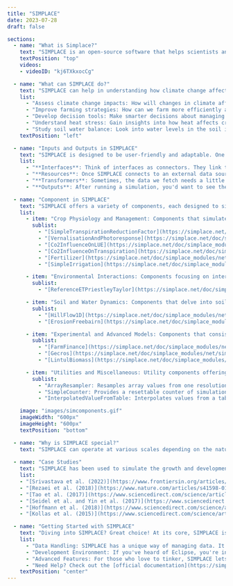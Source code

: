 ```yaml
---
title: "SIMPLACE"
date: 2023-07-28
draft: false

sections:  
  - name: "What is Simplace?"
    text: "SIMPLACE is an open-source software that helps scientists and farmers manage crops and ecosystems better. It uses computer models to understand complex interactions between crops, soil, and climate. By coupling different modules, each representing a process like water use or plant growth, SIMPLACE offers customizable solutions for different agricultural needs.Its multi-threaded high-performance architecture allows for calibration and simulations at varying spatial scales.You can check the official site of SIMPLACE [here](https://www.simplace.net/index.php)."
    textPosition: "top"
    videos:
    - videoID: "kj6TXkxocCg"

  - name: "What can SIMPLACE do?"
    text: "SIMPLACE can help in understanding how climate change affects crops, finding ways to improve farming practices, and developing useful tools for farmers and policymakers. For example, SIMPLACE has a special component that helps study how heat stress affects crops. It also offers an advanced module that looks into soil water balance in great detail. Its customizable nature allows users to choose and combine different components depending on their specific needs."
    list:
      - "Assess climate change impacts: How will changes in climate affect our crops?"
      - "Improve farming strategies: How can we farm more efficiently and sustainably?"
      - "Develop decision tools: Make smarter decisions about managing crops."
      - "Understand heat stress: Gain insights into how heat affects crop yields."
      - "Study soil water balance: Look into water levels in the soil in detail."
    textPosition: "left"

  - name: "Inputs and Outputs in SIMPLACE"
    text: "SIMPLACE is designed to be user-friendly and adaptable. One of its strengths is the way it handles data. Let's break it down:"
    list:
      - "**Interfaces**: Think of interfaces as connectors. They link to external data sources, like weather data or soil information. SIMPLACE can read various formats such as CSV, JSON, NetCDF, DBF, and XML. So, whether you have data in a simple spreadsheet or a complex database, SIMPLACE can understand it!"
      - "**Resources**: Once SIMPLACE connects to an external data source using an interface, it fetches the data and stores it in a special container called VarMap. This is where the data waits to be used by the simulation components. If needed, there's also a feature to filter or select specific parts of the data."
      - "**Transformers**: Sometimes, the data we fetch needs a little tweaking to fit the requirements of our simulation. Transformers in SIMPLACE help in adjusting or harmonizing this data."
      - "**Outputs**: After running a simulation, you'd want to see the results, right? SIMPLACE can write these outputs in various formats. The most common one is CSV, which is like a spreadsheet. But if you're handling more complex data, formats like NetCDF come in handy. There's also a special 'MEMORY' format that lets advanced users access results directly from the computer's memory, making simulations even faster!"

  - name: "Component in SIMPLACE"
    text: "SIMPLACE offers a variety of components, each designed to simulate specific processes or interactions in the agricultural domain. These components can be grouped into broader categories based on their primary functions and applications. Here's a breakdown:"
    list:
      - item: "Crop Physiology and Management: Components that simulate crop growth, physiology, and management practices."
        sublist:
          - "[SimpleTranspirationReductionFactor](https://simplace.net/doc/simplace_modules/net/simplace/sim/components/crop/SimpleTranspirationReductionFactor.html): Calculates transpiration reduction factor as ratio of actual and potential transpiration."
          - "[VernalisationAndPhotoresponse](https://simplace.net/doc/simplace_modules/net/simplace/sim/components/crop/VernalisationAndPhotoresponse.html): Reduces daily temperature increment by vernalisation and photoresponse."
          - "[Co2InfluenceOnLUE](https://simplace.net/doc/simplace_modules/net/simplace/sim/components/crop/co2/Co2InfluenceOnLUE.html): Calculates LUE in dependence of CO2 concentration in the atmosphere."
          - "[Co2InfluenceOnTranspiration](https://simplace.net/doc/simplace_modules/net/simplace/sim/components/crop/co2/Co2InfluenceOnTranspiration.html): Reduces the Transpiration due to increasing CO2) concentration in the atmosphere."
          - "[Fertilizer](https://simplace.net/doc/simplace_modules/net/simplace/sim/components/management/Fertilizer.html): Calculates the amount of major nutrients."
          - "[SimpleIrrigation](https://simplace.net/doc/simplace_modules/net/simplace/sim/components/management/SimpleIrrigation.html): Applies irrigation using table values designed for Lintul5."

      - item: "Environmental Interactions: Components focusing on interactions between crops and their environment."
        sublist:
          - "[ReferenceETPriestleyTaylor](https://simplace.net/doc/simplace_modules/net/simplace/sim/components/evapotran/ReferenceETPriestleyTaylor.html): Calculates reference evapotranspiration ET0 according to the Priestley-Taylor method."

      - item: "Soil and Water Dynamics: Components that delve into soil properties, water balance, and interactions."
        sublist:
          - "[HillFlow1D](https://simplace.net/doc/simplace_modules/net/simplace/sim/components/experimental/lintulcc/HillFlow1DLintulCCDiurnal.html): SimComponent for transient simulations of soil water balance."
          - "[ErosionFreebairn](https://simplace.net/doc/simplace_modules/net/simplace/sim/components/experimental/erosion/ErosionFreebairn.html): [Description not provided in the HTML]"

      - item: "Experimental and Advanced Models: Components that consist of experimental and advanced models."
        sublist:
          - "[FarmFinance](https://simplace.net/doc/simplace_modules/net/simplace/sim/components/experimental/FarmFinance.html): [Description not provided in the HTML]"
          - "[Gecros](https://simplace.net/doc/simplace_modules/net/simplace/sim/components/models/gecros/Gecros.html): Simulates crop biomass by calculating photosynthesis."
          - "[LintulBiomass](https://simplace.net/doc/simplace_modules/net/simplace/sim/components/models/lintul/LintulBiomass.html)"

      - item: "Utilities and Miscellaneous: Utility components offering specific functionalities."
        sublist:
          - "ArrayResampler: Resamples array values from one resolution to another."
          - "SimpleCounter: Provides a resettable counter of simulation days."
          - "InterpolatedValueFromTable: Interpolates values from a table of x and y values."

    image: "images/simcomponents.gif"
    imageWidth: "600px"
    imageHeight: "600px"
    textPosition: "bottom"

  - name: "Why is SIMPLACE special?"
    text: "SIMPLACE can operate at various scales depending on the nature of the study and the chosen components. It's highly versatile and can handle simulations at the plant level (individual crops), field level (a particular farming plot), landscape level (an entire farming region), or even larger scales such as regional or global assessments.The flexibility of the SIMPLACE framework, with its customizable SimComponents, enables this adaptability. Users can combine different modules to model processes relevant to their scale of interest, from small-scale farm management strategies to large-scale climate change impact assessments."
    
  - name: "Case Studies"
    text: "SIMPLACE has been used to simulate the growth and development of various crops in numerous studies:"
    list:
    - "[Srivastava et al. (2022)](https://www.frontiersin.org/articles/10.3389/fsufs.2022.1058775/full) used SIMPLACE to estimate the yield gaps of cassava at the state level in Nigeria."
    - "[Rezaei et al. (2018)](https://www.nature.com/articles/s41598-018-23101-2) used SIMPLACE to quantify the effect of using the phenology traits of cultivars planted in the 1950s and 1960s as compared to modern cultivars on wheat growth simulations in Germany."
    - "[Tao et al. (2017)](https://www.sciencedirect.com/science/article/abs/pii/S037842901530071X) used eight models, including SIMPLACE, to design future crop ideotypes for barley in Finland and Spain by linking model parameters and genotypic traits."
    - "[Seidel et al. and Yin et al. (2017)](https://www.sciencedirect.com/science/article/pii/S1161030116302532?casa_token=5VaxkhAkQK0AAAAA:HBlTek58V58Y8OFY1oLg7ToSil5OHDw0-RKeqxs_a5_-0V3NnA6sMXhsbGZmC4PEFpSsnw0W3g) used SIMPLACE to simulate crop rotations and nutrient uptake to analyze the impact of P fertilizer omission on the biomass production of five crops in a long-term experiment in Dikopshof, Germany."
    - "[Hoffmann et al. (2018)](https://www.sciencedirect.com/science/article/abs/pii/S0308521X16305947) used twelve models, including SIMPLACE, to assess how inter-annual variability of attainable yield affects the magnitude of yield gaps for wheat and maize across ten sites with contrasting environmental conditions."
    - "[Kollas et al. (2015)](https://www.sciencedirect.com/science/article/abs/pii/S1161030115300010) conducted the first model inter-comparison study on crop rotations considering fifteen crop models, including SIMPLACE, and ten different crops, including wheat and maize."

  - name: "Getting Started with SIMPLACE"
    text: "Diving into SIMPLACE? Great choice! At its core, SIMPLACE is crafted using Java, making it versatile and widely compatible. Whether you're a beginner or an expert, SIMPLACE offers tools that cater to all levels of expertise. Here's a quick guide to get you started:"
    list:
      - "Data Handling: SIMPLACE has a unique way of managing data. It can link to external data sources and store them for simulations. Plus, it has built-in tools to ensure the data fits just right for your specific needs."
      - "Development Environment: If you've heard of Eclipse, you're in luck! It's the recommended tool to work with SIMPLACE. It's like a one-stop-shop for editing, testing, and managing your SIMPLACE projects."
      - "Advanced Features: For those who love to tinker, SIMPLACE lets you create new components, play around with XML files, and even run specific Java tests to ensure everything's running smoothly."
      - "Need Help? Check out the [official documentation](https://simplace.net/doc/) for step-by-step guides and tips on using Eclipse with SIMPLACE."
    textPosition: "center"
---
```

